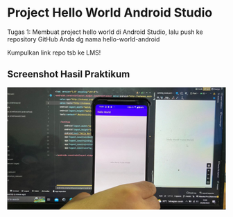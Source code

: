 # Project Hello World Android Studio

Tugas 1: Membuat project hello world di Android Studio, lalu push ke repository GitHub Anda dg nama hello-world-android

Kumpulkan link repo tsb ke LMS!

## Screenshot Hasil Praktikum

![Hasil Praktikum](screenshots/praktikum_01.jpeg)
